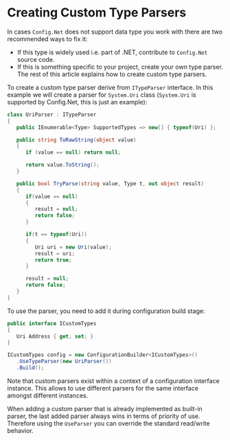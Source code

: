 # Creating Custom Type Parsers

In cases `Config.Net` does not support data type you work with there are two recommended ways to fix it:

- If this type is widely used i.e. part of .NET, contribute to `Config.Net` source code.
- If this is something specific to your project, create your own type parser. The rest of this article explains how to create custom type parsers.

To create a custom type parser derive from `ITypeParser` interface. In this example we will create a parser for `System.Uri` class (`System.Uri` is supported by Config.Net, this is just an example):


```csharp
class UriParser : ITypeParser
{
   public IEnumerable<Type> SupportedTypes => new[] { typeof(Uri) };

   public string ToRawString(object value)
   {
      if (value == null) return null;

      return value.ToString();
   }

   public bool TryParse(string value, Type t, out object result)
   {
      if(value == null)
      {
         result = null;
         return false;
      }

      if(t == typeof(Uri))
      {
         Uri uri = new Uri(value);
         result = uri;
         return true;
      }

      result = null;
      return false;
   }
}
```

To use the parser, you need to add it during configuration build stage:


```csharp
public interface ICustomTypes
{
   Uri Address { get; set; }
}

ICustomTypes config = new ConfigurationBuilder<ICustomTypes>()
   .UseTypeParser(new UriParser())
   .Build();
```

Note that custom parsers exist within a context of a configuration interface instance. This allows to use different parsers for the same interface amongst different instances.

When adding a custom parser that is already implemented as built-in parser, the last added parser always wins in terms of priority of use. Therefore using the `UseParser` you can override the standard read/write behavior.